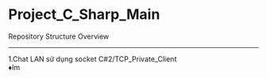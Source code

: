 # Project_C_Sharp_Main
Repository Structure Overview

---

1.Chat LAN sử dụng socket C#2/TCP_Private_Client
<br>
♦Im

